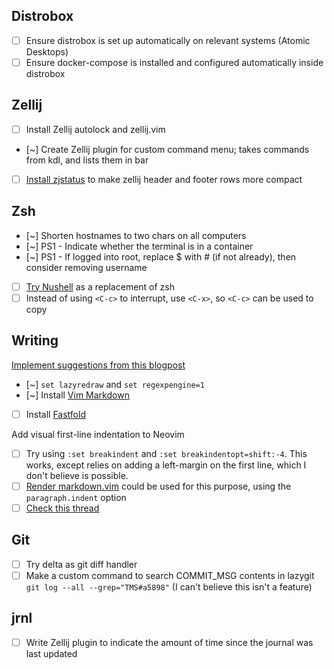 ## Distrobox

- [ ] Ensure distrobox is set up automatically on relevant systems (Atomic Desktops)
- [ ] Ensure docker-compose is installed and configured automatically inside distrobox

## Zellij

- [ ] Install Zellij autolock and zellij.vim
- [~] Create Zellij plugin for custom command menu; takes commands from kdl, and
  lists them in bar
- [ ] [Install zjstatus](https://github.com/dj95/zjstatus) to make zellij header
      and footer rows more compact

## Zsh

- [~] Shorten hostnames to two chars on all computers
- [~] PS1 - Indicate whether the terminal is in a container
- [~] PS1 - If logged into root, replace $ with # (if not already), then
  consider removing username
- [ ] [Try Nushell](https://www.nushell.sh/) as a replacement of zsh
- [ ] Instead of using `<C-c>` to interrupt, use `<C-x>`, so `<C-c>` can be used
      to copy

## Writing

[Implement suggestions from this blogpost](https://nickjanetakis.com/blog/vim-is-saving-me-hours-of-work-when-writing-books-and-courses)

- [~] `set lazyredraw` and `set regexpengine=1`
- [~] Install [Vim Markdown](https://github.com/preservim/vim-markdown)
- [ ] Install [Fastfold](https://github.com/Konfekt/FastFold)

Add visual first-line indentation to Neovim

- [ ] Try using `:set breakindent` and `:set breakindentopt=shift:-4`. This
      works, except relies on adding a left-margin on the first line, which I don't
      believe is possible.
- [ ] [Render markdown.vim](https://github.com/MeanderingProgrammer/render-markdown.nvim) could be used for this purpose, using the `paragraph.indent` option
- [ ] [Check this thread](https://old.reddit.com/r/neovim/comments/1leak8d/is_visual_firstline_indentation_possible_in/)

## Git

- [ ] Try delta as git diff handler
- [ ] Make a custom command to search COMMIT_MSG contents in lazygit `git log --all --grep="TMS#a5898"` (I can't believe this isn't a feature)

## jrnl

- [ ] Write Zellij plugin to indicate the amount of time since the journal was
      last updated
